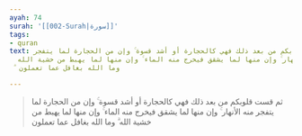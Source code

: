 ```yaml
---
ayah: 74
surah: '[[002-Surah|سورة]]'
tags:
- quran
text: ثم قست قلوبكم من بعد ذلك فهي كالحجارة أو أشد قسوة ۚ وإن من الحجارة لما يتفجر
  منه الأنهار ۚ وإن منها لما يشقق فيخرج منه الماء ۚ وإن منها لما يهبط من خشية الله
  ۗ وما الله بغافل عما تعملون

---
```

> ثم قست قلوبكم من بعد ذلك فهي كالحجارة أو أشد قسوة ۚ وإن من الحجارة لما يتفجر منه الأنهار ۚ وإن منها لما يشقق فيخرج منه الماء ۚ وإن منها لما يهبط من خشية الله ۗ وما الله بغافل عما تعملون
